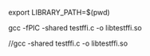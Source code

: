 export LIBRARY_PATH=$(pwd)

gcc -fPIC -shared testffi.c -o libtestffi.so

//gcc -shared  testffi.c -o libtestffi.so


